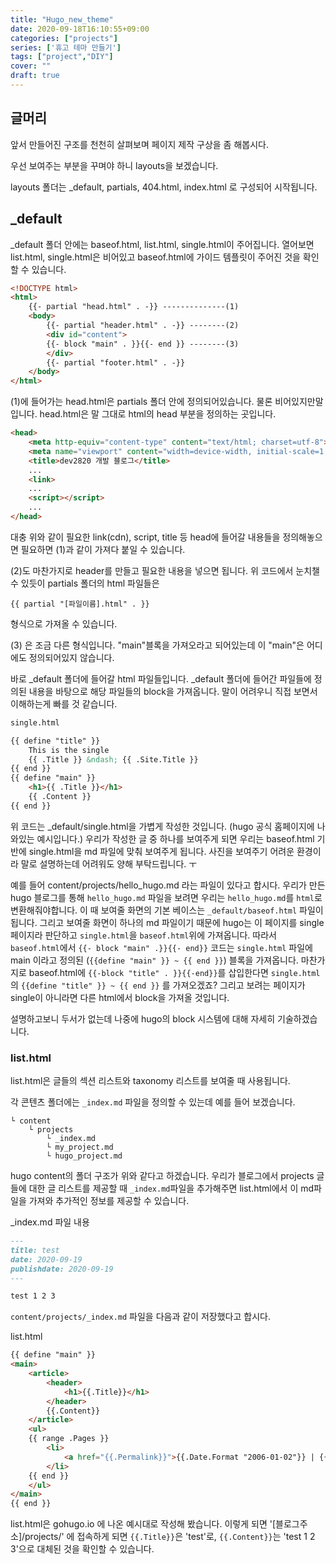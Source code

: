 ```yaml
---
title: "Hugo_new_theme"
date: 2020-09-18T16:10:55+09:00
categories: ["projects"]
series: ['휴고 테마 만들기']
tags: ["project","DIY"]
cover: ""
draft: true
---
```


## 글머리 

앞서 만들어진 구조를 천천히 살펴보며 페이지 제작 구상을 좀 해봅시다.

우선 보여주는 부분을 꾸며야 하니 layouts을 보겠습니다.

layouts 폴더는 _default, partials, 404.html, index.html
로 구성되어 시작됩니다.

## _default
_default 폴더 안에는 baseof.html, list.html, single.html이 주어집니다. 열어보면 list.html, single.html은 비어있고 baseof.html에 가이드 템플릿이 주어진 것을 확인할 수 있습니다.

```html
<!DOCTYPE html>
<html>
    {{- partial "head.html" . -}} --------------(1)
    <body>
        {{- partial "header.html" . -}} --------(2)
        <div id="content">
        {{- block "main" . }}{{- end }} --------(3)
        </div>
        {{- partial "footer.html" . -}}
    </body>
</html>
```

(1)에 들어가는 head.html은 partials 폴더 안에 정의되어있습니다. 물론 비어있지만말입니다. head.html은 말 그대로 html의 head 부분을 정의하는 곳입니다. 

```html
<head>
    <meta http-equiv="content-type" content="text/html; charset=utf-8">
    <meta name="viewport" content="width=device-width, initial-scale=1.0">
    <title>dev2820 개발 블로그</title>
    ...
    <link>
    ...
    <script></script>
    ...
</head>
```
대충 위와 같이 필요한 link(cdn), script, title 등 head에 들어갈 내용들을 정의해놓으면 필요하면 (1)과 같이 가져다 붙일 수 있습니다.

(2)도 마찬가지로 header를 만들고 필요한 내용을 넣으면 됩니다. 위 코드에서 눈치챌 수 있듯이 partials 폴더의 html 파일들은 
```
{{ partial "[파일이름].html" . }}
```
형식으로 가져올 수 있습니다. 

(3) 은 조금 다른 형식입니다. "main"블록을 가져오라고 되어있는데 이 "main"은 어디에도 정의되어있지 않습니다.

바로 _default 폴더에 들어갈 html 파일들입니다. _default 폴더에 들어간 파일들에 정의된 내용을 바탕으로 해당 파일들의 block을 가져옵니다. 말이 어려우니 직접 보면서 이해하는게 빠를 것 같습니다. 

```html
single.html

{{ define "title" }}
    This is the single
    {{ .Title }} &ndash; {{ .Site.Title }}
{{ end }}
{{ define "main" }}
    <h1>{{ .Title }}</h1>
    {{ .Content }}
{{ end }}
```

위 코드는 _default/single.html을 가볍게 작성한 것입니다. (hugo 공식 홈페이지에 나와있는 예시입니다.) 우리가 작성한 글 중 하나를 보여주게 되면 우리는 baseof.html 기반에 single.html을 md 파일에 맞춰 보여주게 됩니다. 사진을 보여주기 어려운 환경이라 말로 설명하는데 어려워도 양해 부탁드립니다. ㅜ

예를 들어 content/projects/hello_hugo.md 라는 파일이 있다고 합시다. 
우리가 만든 hugo 블로그를 통해 `hello_hugo.md` 파일을 보려면 우리는 `hello_hugo.md`를 `html`로 변환해줘야합니다. 이 때 보여줄 화면의 기본 베이스는 `_default/baseof.html` 파일이 됩니다. 그리고 보여줄 화면이 하나의 md 파일이기 때문에 hugo는 이 페이지를 single페이지라 판단하고 `single.html`을 `baseof.html`위에 가져옵니다. 따라서 `baseof.html`에서 
`{{- block "main" .}}{{- end}}` 코드는 `single.html` 파일에 main 이라고 정의된 (`{{define "main" }} ~ {{ end }}`) 블록을 가져옵니다. 
마찬가지로 baseof.html에 `{{-block "title" . }}{{-end}}`를 삽입한다면 `single.html`의 `{{define "title" }} ~ {{ end }}` 를 가져오겠죠?
그리고 보려는 페이지가 single이 아니라면 다른 html에서 block을 가져올 것입니다. 

설명하고보니 두서가 없는데 나중에 hugo의 block 시스템에 대해 자세히 기술하겠습니다.

### list.html
list.html은 글들의 섹션 리스트와 taxonomy 리스트를 보여줄 때 사용됩니다.

각 콘텐츠 폴더에는 `_index.md` 파일을 정의할 수 있는데 예를 들어 보겠습니다.

```
└ content
    └ projects
        └ _index.md
        └ my_project.md
        └ hugo_project.md
```
hugo content의 폴더 구조가 위와 같다고 하겠습니다. 우리가 블로그에서  projects 글들에 대한 글 리스트를 제공할 때 `_index.md`파일을 추가해주면 list.html에서 이 md파일을 가져와 추가적인 정보를 제공할 수 있습니다.

_index.md 파일 내용
```md
---
title: test
date: 2020-09-19
publishdate: 2020-09-19
---

test 1 2 3
```

`content/projects/_index.md` 파일을 다음과 같이 저장했다고 합시다. 

list.html
```html
{{ define "main" }}
<main>
    <article>
        <header>
            <h1>{{.Title}}</h1>
        </header>
        {{.Content}}
    </article>
    <ul>
    {{ range .Pages }}
        <li>
            <a href="{{.Permalink}}">{{.Date.Format "2006-01-02"}} | {{.Title}}</a>
        </li>
    {{ end }}
    </ul>
</main>
{{ end }}
```
list.html은 gohugo.io 에 나온 예시대로 작성해 봤습니다. 이렇게 되면 '[블로그주소]/projects/' 에 접속하게 되면 `{{.Title}}`은 'test'로, `{{.Content}}`는 'test 1 2 3'으로 대체된 것을 확인할 수 있습니다. 